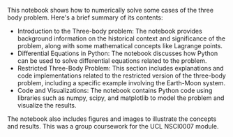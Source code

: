 This notebook shows how to numerically solve some cases of the three body problem. Here's a brief summary of its contents:
- Introduction to the Three-body problem: The notebook provides background information on the historical context and significance of the problem, along with some mathematical concepts like Lagrange points.
- Differential Equations in Python: The notebook discusses how Python can be used to solve differential equations related to the problem.
- Restricted Three-Body Problem: This section includes explanations and code implementations related to the restricted version of the three-body problem, including a specific example involving the Earth-Moon system.
- Code and Visualizations: The notebook contains Python code using libraries such as numpy, scipy, and matplotlib to model the problem and visualize the results.

The notebook also includes figures and images to illustrate the concepts and results. This was a group coursework for the UCL NSCI0007 module.
